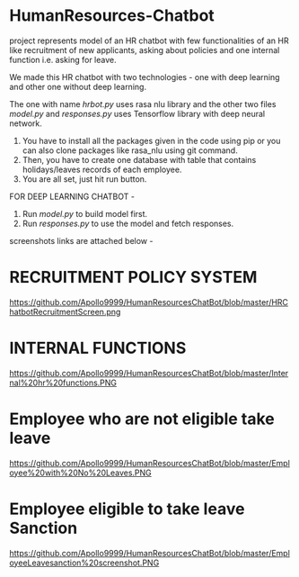 # HumanResources-Chatbot
project represents model of an HR chatbot with few functionalities of an HR like recruitment of new applicants, asking about policies and one internal function i.e. asking for leave.

We made this HR chatbot with two technologies - one with deep learning and other one without deep learning.

The one with name *hrbot.py* uses rasa nlu library and the other two files *model.py* and *responses.py* uses Tensorflow library with deep neural network.

1. You have to install all the packages given in the code using pip or you can also clone packages like rasa_nlu using git command.
2. Then, you have to create one database with table that contains holidays/leaves records of each employee.
3. You are all set, just hit run button.

FOR DEEP LEARNING CHATBOT - 
1. Run *model.py* to build model first.
2. Run *responses.py* to use the model and fetch responses.

screenshots links are attached below - 


# RECRUITMENT POLICY SYSTEM
https://github.com/Apollo9999/HumanResourcesChatBot/blob/master/HRChatbotRecruitmentScreen.png

# INTERNAL FUNCTIONS

https://github.com/Apollo9999/HumanResourcesChatBot/blob/master/Internal%20hr%20functions.PNG

# Employee who are not eligible take leave

https://github.com/Apollo9999/HumanResourcesChatBot/blob/master/Employee%20with%20No%20Leaves.PNG

# Employee  eligible to take leave Sanction

https://github.com/Apollo9999/HumanResourcesChatBot/blob/master/EmployeeLeavesanction%20screenshot.PNG
